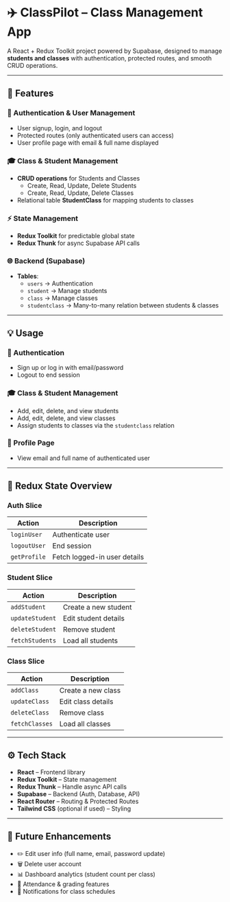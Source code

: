 # ✈️ ClassPilot – Class Management App  

A React + Redux Toolkit project powered by Supabase, designed to manage **students and classes** with authentication, protected routes, and smooth CRUD operations.  

---

## 🚀 Features  

### 🔑 Authentication & User Management  
- User signup, login, and logout  
- Protected routes (only authenticated users can access)  
- User profile page with email & full name displayed  

### 🎓 Class & Student Management  
- **CRUD operations** for Students and Classes  
  - Create, Read, Update, Delete Students  
  - Create, Read, Update, Delete Classes  
- Relational table **StudentClass** for mapping students to classes  

### ⚡ State Management  
- **Redux Toolkit** for predictable global state  
- **Redux Thunk** for async Supabase API calls  

### 🌐 Backend (Supabase)  
- **Tables**:  
  - `users` → Authentication  
  - `student` → Manage students  
  - `class` → Manage classes  
  - `studentclass` → Many-to-many relation between students & classes  

---

## 💡 Usage  

### 🔑 Authentication  
- Sign up or log in with email/password  
- Logout to end session  

### 🎓 Class & Student Management  
- Add, edit, delete, and view students  
- Add, edit, delete, and view classes  
- Assign students to classes via the `studentclass` relation  

### 👤 Profile Page  
- View email and full name of authenticated user  

---

## 🔧 Redux State Overview  

### **Auth Slice**
| Action        | Description                       |
|---------------|-----------------------------------|
| `loginUser`   | Authenticate user                 |
| `logoutUser`  | End session                       |
| `getProfile`  | Fetch logged-in user details      |

### **Student Slice**
| Action          | Description                   |
|-----------------|-------------------------------|
| `addStudent`    | Create a new student          |
| `updateStudent` | Edit student details          |
| `deleteStudent` | Remove student                |
| `fetchStudents` | Load all students             |

### **Class Slice**
| Action         | Description                    |
|----------------|--------------------------------|
| `addClass`     | Create a new class             |
| `updateClass`  | Edit class details             |
| `deleteClass`  | Remove class                   |
| `fetchClasses` | Load all classes               |

---

## ⚙️ Tech Stack  
- **React** – Frontend library  
- **Redux Toolkit** – State management  
- **Redux Thunk** – Handle async API calls  
- **Supabase** – Backend (Auth, Database, API)  
- **React Router** – Routing & Protected Routes  
- **Tailwind CSS** (optional if used) – Styling  

---

## 🌱 Future Enhancements  
- ✏️ Edit user info (full name, email, password update)  
- 🗑️ Delete user account  
- 📊 Dashboard analytics (student count per class)  
- 📅 Attendance & grading features  
- 🔔 Notifications for class schedules  


